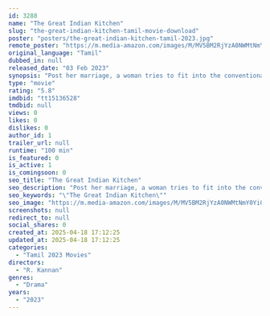 ```yaml
---
id: 3288
name: "The Great Indian Kitchen"
slug: "the-great-indian-kitchen-tamil-movie-download"
poster: "posters/the-great-indian-kitchen-tamil-2023.jpg"
remote_poster: "https://m.media-amazon.com/images/M/MV5BM2RjYzA0NWMtNmY0Yi00NTJlLWIwMTEtZDY1ODJkOWRlM2I5XkEyXkFqcGdeQXVyMTY0MDk0NjE3._V1_SX300.jpg"
original_language: "Tamil"
dubbed_in: null
released_date: "03 Feb 2023"
synopsis: "Post her marriage, a woman tries to fit into the conventional mould that society has prescribed for married women. But somewhere along the way, she starts feeling that this is not the life she wants."
type: "movie"
rating: "5.8"
imdbid: "tt15136528"
tmdbid: null
views: 0
likes: 0
dislikes: 0
author_id: 1
trailer_url: null
runtime: "100 min"
is_featured: 0
is_active: 1
is_comingsoon: 0
seo_title: "The Great Indian Kitchen"
seo_description: "Post her marriage, a woman tries to fit into the conventional mould that society has prescribed for married women. But somewhere along the way, she starts feeling that this is not the life she wants."
seo_keywords: "\"The Great Indian Kitchen\""
seo_image: "https://m.media-amazon.com/images/M/MV5BM2RjYzA0NWMtNmY0Yi00NTJlLWIwMTEtZDY1ODJkOWRlM2I5XkEyXkFqcGdeQXVyMTY0MDk0NjE3._V1_SX300.jpg"
screenshots: null
redirect_to: null
social_shares: 0
created_at: 2025-04-18 17:12:25
updated_at: 2025-04-18 17:12:25
categories:
  - "Tamil 2023 Movies"
directors:
  - "R. Kannan"
genres:
  - "Drama"
years:
  - "2023"
---
```

